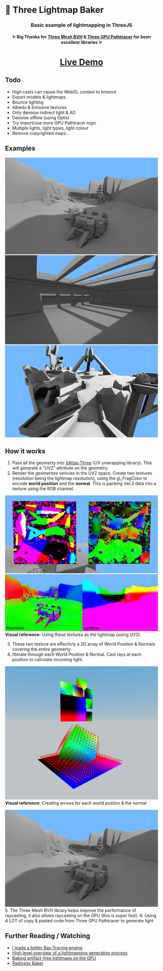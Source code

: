 # 🍞 Three Lightmap Baker

<h3 align="center">Basic example of lightmapping in ThreeJS</h3>
<h4 align="center">✨ Big Thanks for <a href="https://github.com/gkjohnson/three-mesh-bvh">Three Mesh BVH</a> & <a href="https://github.com/gkjohnson/three-gpu-pathtracer">Three GPU Pathtracer</a> for been excellent libraries ✨</h4>
<h1 align="center">
<a href="https://lucas-jones.github.io/three-lightmap-baker/">Live Demo</a></h1>


## Todo
 - High casts can cause the WebGL context to timeout
 - Export models & lightmaps
 - Bounce lighting
 - Albedo & Emissive textures
 - Only denoise indirect light & AO
 - Denoise offline (using Optix)
 - Try import/use more GPU Pathtracer logic
 - Multiple lights, light types, light colour
 - Remove copyrighted maps...


## Examples

![alt text](screenshots/lightmap5.png)
![alt text](screenshots/lightmap7.png)
![alt text](screenshots/lightmap8.png)


## How it works
1. Pass all the geomerty into [XAtlas-Three](https://github.com/repalash/xatlas-three/) (UV unwrapping library). This will generate a "UV2" attribute on the geometry.
2. Render the geomerties vericies in the UV2 space. Create two textures (resolution being the lightmap resolution), using the gl_FragColor to encode **world position** and the **normal**. This is packing Vec3 data into a texture using the RGB channel.

![alt text](screenshots/lightmap6.png)
![alt text](screenshots/lightmap_combo.png)
**Visual reference:** Using these textures as the lightmap (using UV2). 

3. These two texture are effectivly a 2D array of World Position & Normals covering the entire geomerty.
4. Itterate through each World Position & Normal. Cast rays at each position to calculate incoming light.

![alt text](screenshots/lightmap_pixels.png)
**Visual reference:** Creating arrows for each world positon & the normal


![alt text](screenshots/lightmap5.png)
5. The Three Mesh BVH library helps improve the performance of raycasting, it also allows raycasting on the GPU (this is super fast). 
6. Using A LOT of copy & pasted code from Three GPU Pathtracer to generate light

## Further Reading / Watching
 - [I made a better Ray-Tracing engine](https://www.youtube.com/watch?v=A61S_2swwAc)
 - [High level overview of a lightmapping generation process](https://www.reddit.com/r/GraphicsProgramming/comments/brl22k/high_level_overview_of_a_lightmapping_generation/)
 - [Baking artifact-free lightmaps on the GPU](https://ndotl.wordpress.com/2018/08/29/baking-artifact-free-lightmaps/)
 - [Radiosity Baker](http://david-westreicher.github.io/2014/05/31/radiosity/)